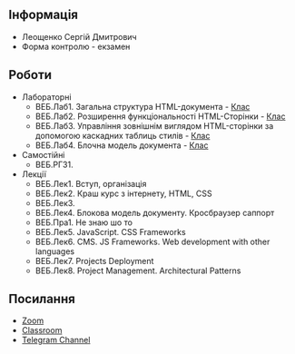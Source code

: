 ## Інформація

- Леощенко Сергій Дмитрович
- Форма контролю - екзамен

## Роботи

- Лабораторні
  - ВЕБ.Лаб1. Загальна структура HTML-документа - [Клас](https://classroom.google.com/u/0/c/NjIwMjgxMjMxMjU5/a/NjIxMDYzNTI2MzYz/details)
  - ВЕБ.Лаб2. Розширення функціональності HTML-Сторінки - [Клас](https://classroom.google.com/u/0/c/NjIwMjgxMjMxMjU5/a/NjIxMDgwNjg0MTQ5/details)
  - ВЕБ.Лаб3. Управління зовнішнім виглядом HTML-сторінки за допомогою каскадних таблиць стилів - [Клас](https://classroom.google.com/u/0/c/NjIwMjgxMjMxMjU5/a/NjIxMDgxNDUxMDM3/details)
  - ВЕБ.Лаб4. Блочна модель документа - [Клас](https://classroom.google.com/u/0/c/NjIwMjgxMjMxMjU5/a/NjIxMDgxMzg3NjUx/details)
- Самостійні
  - ВЕБ.РГЗ1.
- Лекції
  - ВЕБ.Лек1. Вступ, організація
  - ВЕБ.Лек2. Краш курс з інтернету, HTML, CSS
  - ВЕБ.Лек3.
  - ВЕБ.Лек4. Блокова модель документу. Кросбраузер саппорт
  - ВЕБ.Пра1. Не знаю шо то
  - ВЕБ.Лек5. JavaScript. CSS Frameworks
  - ВЕБ.Лек6. CMS. JS Frameworks. Web development with other languages
  - ВЕБ.Лек7. Projects Deployment
  - ВЕБ.Лек8. Project Management. Architectural Patterns

## Посилання

- [Zoom](https://meet.google.com/igt-rmni-ftk)
- [Classroom](https://classroom.google.com/c/NjIwMjgxMjMxMjU5?cjc=3wvgqge)
- [Telegram Channel](https://t.me/+txS3tbiwn8UzNmUy)
